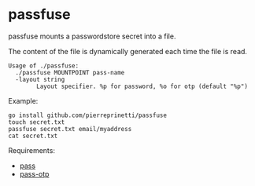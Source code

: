 # passfuse

passfuse mounts a passwordstore secret into a file.

The content of the file is dynamically generated each time the file is read.

```plaintext
Usage of ./passfuse:
  ./passfuse MOUNTPOINT pass-name
  -layout string
        Layout specifier. %p for password, %o for otp (default "%p")
```

Example:

```plaintext
go install github.com/pierreprinetti/passfuse
touch secret.txt
passfuse secret.txt email/myaddress
cat secret.txt
```

Requirements:
  * [pass](https://www.passwordstore.org/)
  * [pass-otp](https://github.com/tadfisher/pass-otp)
